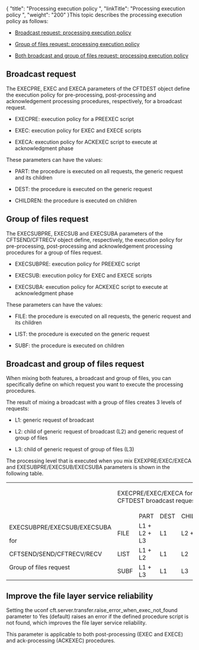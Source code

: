 {
    "title": "Processing execution policy ",
    "linkTitle": "Processing execution policy ",
    "weight": "200"
}This topic describes the processing execution policy as follows:

-   [Broadcast request: processing execution policy](#broadcas)
-   [Group of files request: processing execution policy](#group)
-   [Both broadcast and group of files request: processing execution policy](#broadcas2)

## <span id="Broadcas"></span>Broadcast request

The EXECPRE, EXEC and EXECA parameters of the CFTDEST object define the execution policy for pre-processing, post-processing and acknowledgement processing procedures, respectively, for a broadcast request.

-   EXECPRE: execution policy for a PREEXEC script
-   EXEC: execution policy for EXEC and EXECE scripts
-   EXECA: execution policy for ACKEXEC script to execute at acknowledgment phase

These parameters can have the values:

-   PART: the procedure is executed on all requests, the generic request and its children
-   DEST: the procedure is executed on the generic request
-   CHILDREN: the procedure is executed on children

## <span id="Group"></span> Group of files request

The EXECSUBPRE, EXECSUB and EXECSUBA parameters of the CFTSEND/CFTRECV object define, respectively, the execution policy for pre-processing, post-processing and acknowledgement processing procedures for a group of files request.

-   EXECSUBPRE: execution policy for PREEXEC script
-   EXECSUB: execution policy for EXEC and EXECE scripts
-   EXECSUBA: execution policy for ACKEXEC script to execute at acknowledgment phase

These parameters can have the values:

-   FILE: the procedure is executed on all requests, the generic request and its children
-   LIST: the procedure is executed on the generic request
-   SUBF: the procedure is executed on children

## <span id="Broadcas2"></span>Broadcast and group of files request

When mixing both features, a broadcast and group of files, you can specifically define on which request you want to execute the processing procedures.

The result of mixing a broadcast with a group of files creates 3 levels of requests:

-   L1: generic request of broadcast
-   L2: child of generic request of broadcast (L2) and generic request of group of files
-   L3: child of generic request of group of files (L3)

The processing level that is executed when you mix EXEXPRE/EXEC/EXECA and EXESUBPRE/EXECSUB/EXECSUBA parameters is shown in the following table.

<table data-cellspacing="0">
<tbody>
<tr class="odd">
<td> </td>
<td colspan="4"><p>EXECPRE/EXEC/EXECA for a CFTDEST broadcast request</p></td>
</tr>
<tr class="even">
<td colspan="2"> </td>
<td>PART</td>
<td>DEST</td>
<td>CHILDREN</td>
</tr>
<tr class="odd">
<td rowspan="3">EXECSUBPRE/EXECSUB/EXECSUBA<br />
for
<p>CFTSEND/SEND/CFTRECV/RECV</p>
<p>Group of files request</p></td>
<td>FILE</td>
<td>L1 + L2 + L3</td>
<td>L1</td>
<td>L2 + L3</td>
</tr>
<tr class="even">
<td>LIST</td>
<td>L1 + L2</td>
<td>L1</td>
<td>L2</td>
</tr>
<tr class="odd">
<td>SUBF</td>
<td>L1 + L3</td>
<td>L1</td>
<td>L3</td>
</tr>
</tbody>
</table>

## Improve the file layer service reliability

Setting the uconf cft.server.transfer.raise\_error\_when\_exec\_not\_found parameter to Yes (default) raises an error if the defined procedure script is not found, which improves the file layer service reliability.

This parameter is applicable to both post-processing (EXEC and EXECE) and ack-processing (ACKEXEC) procedures.
